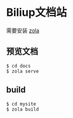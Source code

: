# Biliup文档站
需要安装 [zola](https://www.getzola.org/)
## 预览文档
```shell
$ cd docs 
$ zola serve
```
## build
```shell
$ cd mysite
$ zola build
```
